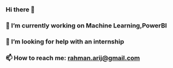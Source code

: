 ### Hi there 👋
### 🔭 I’m currently working on Machine Learning,PowerBI
### 🤔 I’m looking for help with an internship
### 📫 How to reach me: rahman.arij@gmail.com

<!--
**arijrahman/arijrahman** is a ✨ _special_ ✨ repository because its `README.md` (this file) appears on your GitHub profile.

Here are some ideas to get you started:

#  🔭 I’m currently working on ...Machine Learning
- 🌱 I’m currently learning OPEN CV
- 👯 I’m looking to collaborate on ...oo
- 🤔 I’m looking for help with an internship
- 💬 Ask me about ...
- 📫 How to reach me: rahman.arij@gmail.com
- 😄 Pronouns: ...
- ⚡ Fun fact: ...
